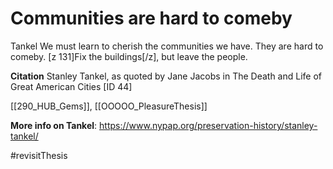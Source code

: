 # Communities are hard to comeby

Tankel We must learn to cherish the communities we have. They are hard to comeby. [z 131]Fix the buildings[/z], but leave the people. 

**Citation**
Stanley Tankel, as quoted by Jane Jacobs in The Death and Life of Great American Cities [ID 44]

[[290_HUB_Gems]], [[OOOOO_PleasureThesis]]

**More info on Tankel**: https://www.nypap.org/preservation-history/stanley-tankel/

#revisitThesis 